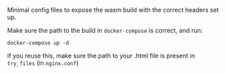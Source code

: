 Minimal config files to expose the wasm build with the correct headers set up.

Make sure the path to the build in `docker-compose` is correct, and run:

```
docker-compose up -d
```

If you reuse this, make sure the path to your .html file is present in `try_files` (in `nginx.conf`)